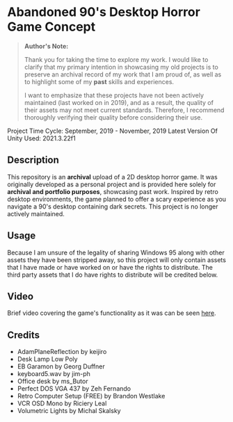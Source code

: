 # Abandoned 90's Desktop Horror Game Concept

> **Author's Note:**
>
> Thank you for taking the time to explore my work. I would like to clarify that my primary intention in showcasing my old projects is to preserve an archival record of my work that I am proud of, as well as to highlight some of my **past** skills and experiences.
>
>I want to emphasize that these projects have not been actively maintained (last worked on in 2019), and as a result, the quality of their assets may not meet current standards. Therefore, I recommend thoroughly verifying their quality before considering their use.

Project Time Cycle: September, 2019 - November, 2019
Latest Version Of Unity Used: 2021.3.22f1

## Description

This repository is an **archival** upload of a 2D desktop horror game. It was originally developed as a personal project  and is provided here solely for **archival and portfolio purposes**, showcasing past work. Inspired by retro desktop environments, the game planned to offer a scary experience as you navigate a 90's desktop containing dark secrets. This project is no longer actively maintained.

## Usage

Because I am unsure of the legality of sharing Windows 95 along with other assets they have been stripped away, so this project will only contain assets that I have made or have worked on or have the rights to distribute. The third party assets that I do have rights to distribute will be credited below.

## Video
Brief video covering the game's functionality as it was can be seen [here](https://www.youtube.com/watch?v=5zDVQ6aeKpQ).


## Credits

* AdamPlaneReflection by keijiro
* Desk Lamp Low Poly
* EB Garamon by Georg Duffner
* keyboard5.wav by jim-ph
* Office desk by ms_Butor
* Perfect DOS VGA 437 by Zeh Fernando
* Retro Computer Setup (FREE) by Brandon Westlake
* VCR OSD Mono by Riciery Leal
* Volumetric Lights by Michal Skalsky